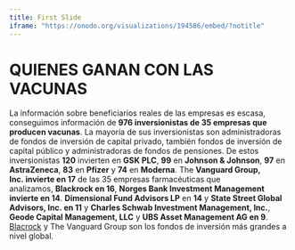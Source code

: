 ```yaml
---
title: First Slide
iframe: "https://onodo.org/visualizations/194586/embed/?notitle"
---
```


# QUIENES GANAN CON LAS VACUNAS

La información sobre beneficiarios reales de las empresas es escasa, conseguimos información de **976 inversionistas de 35 empresas que producen vacunas**. La mayoría de sus inversionistas son administradoras de fondos de inversión de capital privado, también fondos de inversión de capital público y administradoras de fondos de pensiones. De estos inversionistas **120** invierten en **GSK PLC**, **99** en **Johnson & Johnson**, **97** en **AstraZeneca**, **83** en **Pfizer** y **74** en **Moderna**. The **Vanguard Group, Inc. invierte en 17** de las 35 empresas farmacéuticas que analizamos, **Blackrock en 16**, **Norges Bank Investment Management invierte en 14**. **Dimensional Fund Advisors LP** en **14** y **State Street Global Advisors, Inc. en 11** y **Charles Schwab Investment Management, Inc.**, **Geode Capital Management, LLC** y **UBS Asset Management AG en 9**. [Blacrock](https://poderlatam.org/project/conoceablackrock/) y The Vanguard Group son los fondos de inversión más grandes a nivel global.
